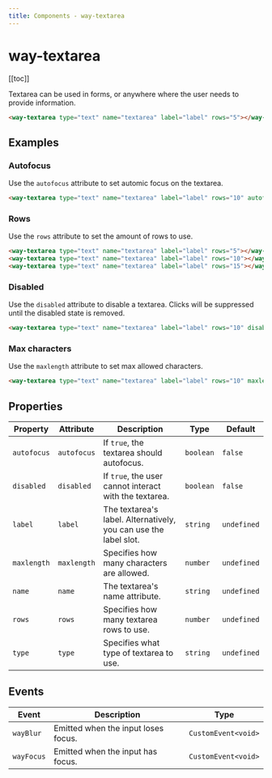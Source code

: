 ```yaml
---
title: Components - way-textarea
---
```


# way-textarea

[[toc]]

Textarea can be used in forms, or anywhere where the user needs to provide information.
<way-textarea type="text" name="textarea" label="label" rows="5"></way-textarea>

```html
<way-textarea type="text" name="textarea" label="label" rows="5"></way-textarea>
```

## Examples

### Autofocus

Use the `autofocus` attribute to set automic focus on the textarea.

<way-textarea type="text" name="textarea" label="label" rows="10" autofocus></way-textarea>

```html
<way-textarea type="text" name="textarea" label="label" rows="10" autofocus></way-textarea>
```

### Rows

Use the `rows` attribute to set the amount of rows to use.

<way-textarea type="text" name="textarea" label="label" rows="5"></way-textarea>

<way-textarea type="text" name="textarea" label="label" rows="10"></way-textarea>

<way-textarea type="text" name="textarea" label="label" rows="15"></way-textarea>

```html
<way-textarea type="text" name="textarea" label="label" rows="5"></way-textarea>
<way-textarea type="text" name="textarea" label="label" rows="10"></way-textarea>
<way-textarea type="text" name="textarea" label="label" rows="15"></way-textarea>
```

### Disabled

Use the `disabled` attribute to disable a textarea. Clicks will be suppressed until the disabled state is removed.

<way-textarea type="text" name="textarea" label="label" rows="10" disabled></way-textarea>

```html
<way-textarea type="text" name="textarea" label="label" rows="10" disabled></way-textarea>
```

### Max characters

Use the `maxlength` attribute to set max allowed characters.

<way-textarea type="text" name="textarea" label="label" rows="10" maxlength="20"></way-textarea>

```html
<way-textarea type="text" name="textarea" label="label" rows="10" maxlength="20"></way-textarea>
```

## Properties

| Property    | Attribute   | Description                                                      | Type      | Default     |
| ----------- | ----------- | ---------------------------------------------------------------- | --------- | ----------- |
| `autofocus` | `autofocus` | If `true`, the textarea should autofocus.                        | `boolean` | `false`     |
| `disabled`  | `disabled`  | If `true`, the user cannot interact with the textarea.           | `boolean` | `false`     |
| `label`     | `label`     | The textarea's label. Alternatively, you can use the label slot. | `string`  | `undefined` |
| `maxlength` | `maxlength` | Specifies how many characters are allowed.                       | `number`  | `undefined` |
| `name`      | `name`      | The textarea's name attribute.                                   | `string`  | `undefined` |
| `rows`      | `rows`      | Specifies how many textarea rows to use.                         | `number`  | `undefined` |
| `type`      | `type`      | Specifies what type of textarea to use.                          | `string`  | `undefined` |

## Events

| Event      | Description                         | Type                |
| ---------- | ----------------------------------- | ------------------- |
| `wayBlur`  | Emitted when the input loses focus. | `CustomEvent<void>` |
| `wayFocus` | Emitted when the input has focus.   | `CustomEvent<void>` |
